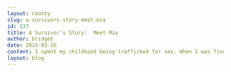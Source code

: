 ```yaml
---
layout: county 
slug: a-survivors-story-meet-mia
id: 137
title: A Survivor’s Story:  Meet Mia
author: bridget
date: 2015-03-26
content: I spent my childhood being trafficked for sex. When I was five years old, I was raped by my stepfather and uncle. Soon, my stepfather began to pass me around to his friends. This quickly escalated into strangers paying my stepfather for time with me and eventually being sold to a larger client base across multiple states. My days were lived in sleazy motel rooms, in strange cars, and in the brief breaks between the pain. My life was numbered in how many men he would force me to service each day and the hours spent making his child porn movies and pictures. I didn’t know any life other than being perpetually exploited and abused. I had no dignity and no hope., , At age ten, I went into the foster care system for the first time. I was raped my first night at my first placement. For years I bounced around between different foster care situations and my mother’s (and stepfather's) custody. Men continued to use me and take advantage of me. It seemed like no matter where I turned, I was raped and treated as a sexual commodity. I was numb from the years of pain and abuse., , I couldn’t imagine my life being any different. I saw other people living lives that weren’t marked by rape and abuse. Theoretically, I understood that it was possible for a person to exist without being a sexual commodity. But I didn’t know how to make that happen for me. It was as though these other people had some basic level of humanity that I hadn’t been granted. I lived in the world of Money-For-Sex and spoke only that language. People who didn't live in that world were speaking a foreign language I had no hope of understanding. I desperately wished for another life, but knew it was some unattainable dream. Being prostituted for years crushed my soul, seemingly beyond repair. Being raped and harmed was all I knew., , Even after my circumstances changed and I was no longer being bought by men, my life was still in shambles. I hadn’t learned healthy self care skills or how to engage in positive relationships. I was driven and motivated to fight for my new life, but lacked a vision or roadmap for where I was going. In many ways, I was just as lost as I was before. I knew that God was real, but didn’t understand why he was relevant to my life. My grief over what I’d been through was always lurking just under the surface of my frantic attempts to manage my life. I lived in fear of what others would think when they learned my story. I was ashamed and anxious about my history. I simultaneously wished I was invisible and desperately ached to be known. Loneliness and fear consumed me., My husband knew the vague details of my painful history, but I couldn’t fight through my blind panic to allow him to actually know me. Even though he never raped or abused me, I was terrified of trusting him. We were still newlyweds, yet it seemed as though we were simultaneously strangers and enemies., , ![](http://iwantrest.com/uploads/Mias_Photo.png), , Through the fog of my pain, a single ray of light and hope burst through: Love. Love trickled into my life slowly, eventually turning into a flood that saturated every part of my being. My husband tempered his frustrated outbursts into loving efforts to listen. Accepting that he loved me as a person and didn't see me as a commodity was transformational. There was a moment at the beginning of my healing process when I sat in my pastor’s office, grasping my husband’s hand for courage as I shared a broken piece of my heart and story. I watched a tear stream down my pastor’s cheek as he kept eye contact with me and carefully listened to my faltering words. It hit me in that moment: This is how God sees me. He sees my pain and weeps with me. I’m not invisible or insignificant to him., , I slowly accepted the truth that God loves me. I am his precious daughter. I'm not a prostitute. I am a survivor, not a victim. I've endured a mountain of pain and suffering, but I have survived. I have dignity and worth as a human being. Even though I often feel very weak and small, I know I am brave and strong., , It has taken an army of people to help me build a new life, far removed from the world of Money-For-Sex. Faithful friends surround me, offering both practical help and encouragement. A wise couple have become mentors and parent figures to me, lavishing unconditional love on me and my family. Another dear couple have become my older brother and sister, offering their listening ears and thoughtful counsel. A series of therapists and counselors have helped me understand the impact of complex PTSD on my body and mind, trained me in survival skills, and offered wisdom specific to my situation. My doctors help provide cohesive physical care to complement my emotional and mental healing. Solid legal advice has helped me untangle some complexity that remains from my past. I've been fortunate to have pastors that remind me of God's love for me and the hope that is available to me as his precious daughter., , I begin to choke up with tears when I remember all of my helpers - the people who cheer me on, love me, and hope the best for me when I run out of strength to hope for myself. My helpers aren't people with Christian platitudes, trite sayings, or judgemental attitudes. They are fellow imperfect human beings who don't pretend they have all the answers. I’ve often been challenging to love, which makes it all the sweeter when people persevere in relationship with me., , I read this quote about love a few years ago and it has stuck with me., , "Love isn't a state of perfect caring. It is an active noun like struggle. To love someone is to strive to accept that person exactly the way he or she is, right here and now." -Fred Rogers, , Over the course of my life, I've been horrifically harmed at the hands of other people. I find it humbling and beautiful to realize that I've also received incredible love and help from the hands of other people. Accepting kindness from others who respect my humanity heals deep wounds on my heart. Love doesn't exist in a vacuum or in isolation. Love happens in connection and relationship with God and other people., , Healing my soul has been a slow journey. It's not over yet. Even though I've come so far, my soul is still deeply scarred. Most days, I battle discouragement, isolation, and anxiety. Even though I have a new life and can stumble through learning a new language and skills, it requires all of my focus and determination. I need to cling to Jesus to give me the courage to face the day and get out of bed each morning. Life is often hard and full of challenges. Because of my story, I struggle to feel like I fit in with decent society. In the past month, I've been both gaped at and marginalized because of my history., , It still seems surreal as I look around my safe home at my husband and children. I can't wrap my head around living in a place and with people where I'm not worried about being physically harmed. Is this real? Will this new safe life last, or will I get sucked back into misery?, , But through it all and in the midst of my doubts, I can cling tightly onto love and hope. Love is what God feels for me. Love is embodied in the dear people who fill my life. Love anchors me in the light and assures me I won't be swept back into terror and darkness., , If you are a survivor of sex trafficking or prostitution, know you are not alone. You are not defined by what happened to you or what you have done. You are God’s precious child. He loves you. There is hope. God will not abandon you to be destroyed by evil or consumed by your pain., , If you are stumbling along, trying to build a new life and often feel like you are lost, there is STILL hope. Jesus loves you, even when you feel like a failure. He cares that you hurt and grieves over what happened. Cling tightly to the love you find in the midst of your struggle., , The wreckage from sex trafficking is vast. It is as though a powerful bomb goes off, crumbling a giant mountain all around you. You're standing there bloodied and weak, perhaps trapped under some debris. There are large boulders blocking your way every where you turn. It's not an overnight process to rebuild your life and find a path that leads into the light., , Love shines a light into the darkness and grabs your hand to guide you to safety. Love stays by your side and won't abandon you. Love listens. Love is patient and compassionate. There is hope because there is love., "Love is patient, love is kind. ... It is not proud. It does not dishonor others, it is not self-seeking, it is not easily angered... [Love] always protects, always trusts, always hopes, always perseveres. Love never fails."-1 Corinthians 13:4-8, , **While Mia's words are her own, her name has been changed to respect her privacy. Thank you, Mia for your courageous and tender words. You're an inspiration.
layout: blog
---
```

